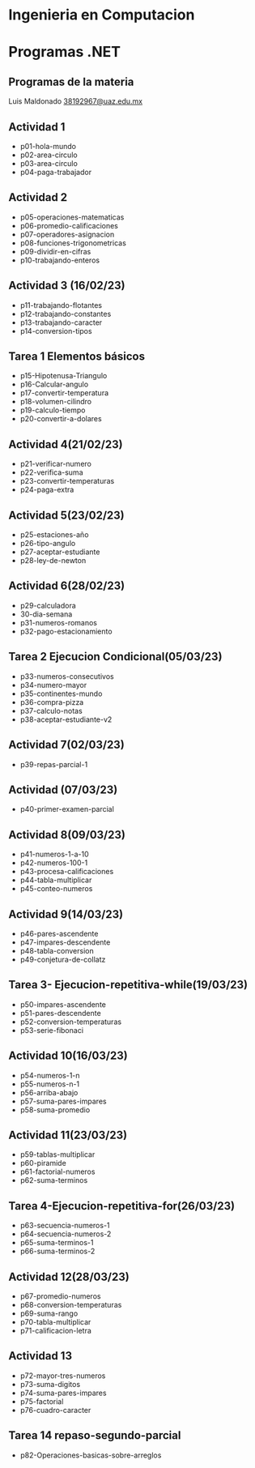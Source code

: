 #  Ingenieria en Computacion
# Programas .NET

## Programas de la materia

Luis Maldonado
38192967@uaz.edu.mx

## Actividad 1
- p01-hola-mundo
- p02-area-circulo
- p03-area-circulo
- p04-paga-trabajador
## Actividad 2
- p05-operaciones-matematicas
- p06-promedio-calificaciones
- p07-operadores-asignacion
- p08-funciones-trigonometricas
- p09-dividir-en-cifras
- p10-trabajando-enteros
## Actividad 3 (16/02/23)
- p11-trabajando-flotantes
- p12-trabajando-constantes
- p13-trabajando-caracter
- p14-conversion-tipos
## Tarea 1 Elementos básicos
- p15-Hipotenusa-Triangulo
- p16-Calcular-angulo
- p17-convertir-temperatura
- p18-volumen-cilindro
- p19-calculo-tiempo
- p20-convertir-a-dolares
## Actividad 4(21/02/23)
- p21-verificar-numero
- p22-verifica-suma
- p23-convertir-temperaturas
- p24-paga-extra
## Actividad 5(23/02/23)
- p25-estaciones-año
- p26-tipo-angulo
- p27-aceptar-estudiante
- p28-ley-de-newton
## Actividad 6(28/02/23)
- p29-calculadora
- 30-dia-semana
- p31-numeros-romanos
- p32-pago-estacionamiento
## Tarea 2 Ejecucion Condicional(05/03/23)
- p33-numeros-consecutivos
- p34-numero-mayor
- p35-continentes-mundo
- p36-compra-pizza
- p37-calculo-notas
- p38-aceptar-estudiante-v2
## Actividad 7(02/03/23)
- p39-repas-parcial-1
## Actividad (07/03/23)
- p40-primer-examen-parcial
## Actividad 8(09/03/23)
 - p41-numeros-1-a-10
 - p42-numeros-100-1
 - p43-procesa-calificaciones
 - p44-tabla-multiplicar
 - p45-conteo-numeros
## Actividad 9(14/03/23)
 - p46-pares-ascendente
 - p47-impares-descendente
 - p48-tabla-conversion
 - p49-conjetura-de-collatz
 ## Tarea 3- Ejecucion-repetitiva-while(19/03/23)
 - p50-impares-ascendente
 - p51-pares-descendente
 - p52-conversion-temperaturas
 - p53-serie-fibonaci
## Actividad 10(16/03/23)
 - p54-numeros-1-n
 - p55-numeros-n-1
 - p56-arriba-abajo
 - p57-suma-pares-impares
 - p58-suma-promedio
 ## Actividad 11(23/03/23)
 - p59-tablas-multiplicar
 - p60-piramide
 - p61-factorial-numeros
 - p62-suma-terminos
 ## Tarea 4-Ejecucion-repetitiva-for(26/03/23)
 - p63-secuencia-numeros-1
 - p64-secuencia-numeros-2
 - p65-suma-terminos-1
 - p66-suma-terminos-2
 ## Actividad 12(28/03/23)
 - p67-promedio-numeros
 - p68-conversion-temperaturas
 - p69-suma-rango
 - p70-tabla-multiplicar
 - p71-calificacion-letra
 ## Actividad 13
 - p72-mayor-tres-numeros
 - p73-suma-digitos
 - p74-suma-pares-impares
 - p75-factorial
 - p76-cuadro-caracter
 
 ## Tarea 14 repaso-segundo-parcial
 - p82-Operaciones-basicas-sobre-arreglos
